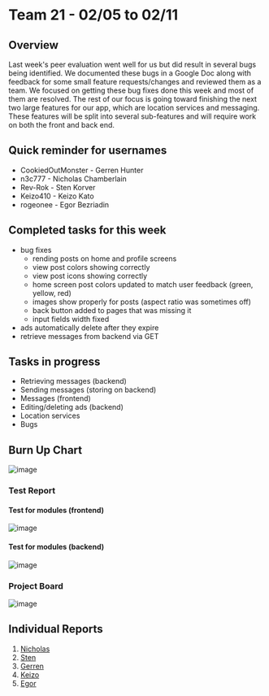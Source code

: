 # Team 21 - 02/05 to 02/11

## Overview

Last week's peer evaluation went well for us but did result in several bugs being identified. We documented these bugs in a Google Doc along with feedback for some small feature requests/changes and reviewed them as a team. We focused on getting these bug fixes done this week and most of them are resolved. The rest of our focus is going toward finishing the next two large features for our app, which are location services and messaging. These features will be split into several sub-features and will require work on both the front and back end.


## Quick reminder for usernames

* CookiedOutMonster - Gerren Hunter
* n3c777 - Nicholas Chamberlain
* Rev-Rok - Sten Korver
* Keizo410 - Keizo Kato
* rogeonee - Egor Bezriadin

## Completed tasks for this week

- bug fixes
  - rending posts on home and profile screens
  - view post colors showing correctly
  - view post icons showing correctly
  - home screen post colors updated to match user feedback (green, yellow, red)
  - images show properly for posts (aspect ratio was sometimes off)
  - back button added to pages that was missing it
  - input fields width fixed
- ads automatically delete after they expire
- retrieve messages from backend via GET
  
## Tasks in progress

- Retrieving messages (backend)
- Sending messages (storing on backend)
- Messages (frontend)
- Editing/deleting ads (backend)
- Location services
- Bugs 

## Burn Up Chart
![image](https://github.com/COSC-499-W2023/year-long-project-team-21/assets/112997109/50179b1e-b5bb-4f1f-953e-47c156973909)


### Test Report

#### Test for modules (frontend)
![image](https://github.com/COSC-499-W2023/year-long-project-team-21/assets/97712961/ee3fb855-b809-4599-924e-4c15a7917d35)

#### Test for modules (backend)

![image](https://github.com/COSC-499-W2023/year-long-project-team-21/assets/112997109/d9c1e2cc-9585-4347-8709-b3f166c15f4f)



### Project Board

![image](https://github.com/COSC-499-W2023/year-long-project-team-21/assets/112997109/6ab55959-c50f-4024-ac6a-3ab0c8119e69)



## Individual Reports

1. [Nicholas](../personal%20log/Nicholas_Report.md)
2. [Sten](../personal%20log/Sten_Report.md)
3. [Gerren](../personal%20log/Gerren_Report.md)
4. [Keizo](../personal%20log/Keizo_Report.md)
5. [Egor](../personal%20log/Egor_Report.md)

